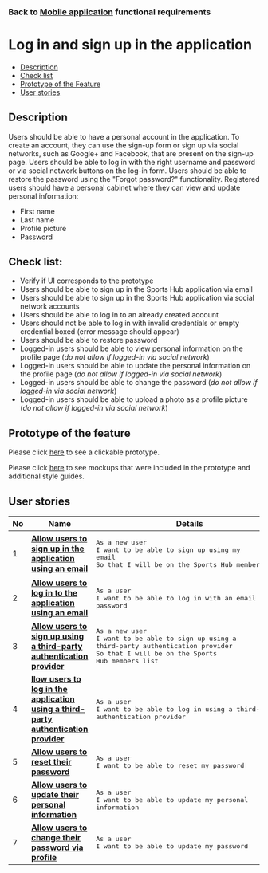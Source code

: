 ### Back to [Mobile application](../../#mobile-application) functional requirements

# Log in and sign up in the application

- [Description](#description)
- [Check list](#check-list)
- [Prototype of the Feature](#prototype-of-the-feature)
- [User stories](#user-stories)

## Description

Users should be able to have a personal account in the application. To create an account, they can use the sign-up form or sign up via social networks, such as Google+ and Facebook, that are present on the sign-up page. Users should be able to log in with the right username and password or via social network buttons on the log-in form. Users should be able to restore the password using the "Forgot password?" functionality. Registered users should have a personal cabinet where they can view and update personal information:
  - First name
  - Last name
  - Profile picture
  - Password

## Check list:

  - Verify if UI corresponds to the prototype
  - Users should be able to sign up in the Sports Hub application via email
  - Users should be able to sign up in the Sports Hub application via social network accounts
  - Users should be able to log in to an already created account
  - Users should not be able to log in with invalid credentials or empty credential boxed (error message should appear)
  - Users should be able to restore password
  - Logged-in users should be able to view personal information on the profile page (_do not allow if logged-in via social network_)
  - Logged-in users should be able to update the personal information on the profile page (_do not allow if logged-in via social network_)
  - Logged-in users should be able to change the password (_do not allow if logged-in via social network_)
  - Logged-in users should be able to upload a photo as a profile picture (_do not allow if logged-in via social network_)

## Prototype of the feature

Please click [here](https://www.figma.com/proto/JVDTph8VY9Ye7kz8BTDxhJ/1-Sports-Hub-General-Prototype?page-id=0%3A5852&node-id=0%3A7481&viewport=-1637%2C-969%2C0.37520089745521545&scaling=scale-down) to see a clickable prototype.

Please click [here](https://www.figma.com/file/egXgh8BYD7Xaa0JeMNhv9R/Manage-advertisements?node-id=0%3A1075) to see mockups that were included in the prototype and additional style guides.

## User stories

No           |      Name     |   Details
------------ | ------------- | -------------
1 |[**Allow users to sign up in the application using an email**](/sports_hub_portal/mobile_application_features/log_in_and_sign_up/user_stories/sign_up_with_email)|<pre>As a new user<br>I want to be able to sign up using my email<br>So that I will be on the Sports Hub members list</pre>
2 |[**Allow users to log in to the application using an email**](/sports_hub_portal/mobile_application_features/log_in_and_sign_up/user_stories/log_in)|<pre>As a user<br>I want to be able to log in with an email and password</pre>
3 |[**Allow users to sign up using a third-party authentication provider**](/sports_hub_portal/mobile_application_features/log_in_and_sign_up/user_stories/sign_up_with_third_party) |<pre>As a new user<br>I want to be able to sign up using a third-party authentication provider<br>So that I will be on the Sports Hub members list</pre>
4 |[**llow users to log in the application using a third-party authentication provider**](/sports_hub_portal/mobile_application_features/log_in_and_sign_up/user_stories/log_in_with_third_party) |<pre>As a user<br>I want to be able to log in using a third-party authentication provider</pre>
5 |[**Allow users to reset their password**](/sports_hub_portal/mobile_application_features/log_in_and_sign_up/user_stories/forgot_password)|<pre>As a user<br>I want to be able to reset my password</pre>
6 |[**Allow users to update their personal information**](/sports_hub_portal/mobile_application_features/log_in_and_sign_up/user_stories/personal_information_update)|<pre>As a user<br>I want to be able to update my personal information</pre>
7 |[**Allow users to change their password via profile**](/sports_hub_portal/mobile_application_features/log_in_and_sign_up/user_stories/password_update)|<pre>As a user<br>I want to be able to update my password</pre>
